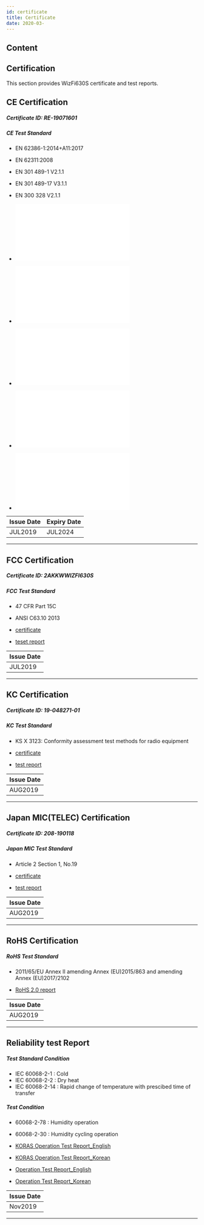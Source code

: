 ```yaml
---
id: certificate
title: Certificate
date: 2020-03-
---
```



## Content
## Certification 

This section provides WizFi630S certificate and test reports.

## CE Certification

##### Certificate ID: RE-19071601

##### CE Test Standard

   * EN 62386-1:2014+A11:2017
   * EN 62311:2008
   * EN 301 489-1 V2.1.1
   * EN 301 489-17 V3.1.1
   * EN 300 328 V2.1.1




  * ![certificate](/document_framework/img/products/wizfi630s/wizfi630s_cert/wizfi630s_ce_certificate.pdf)
  * ![LVD test report](/document_framework/img/products/wizfi630s/wizfi630s_cert/wizfi630s_ce_test_report_lvd.pdf)
  * ![300 328 test report](/document_framework/img/products/wizfi630s/wizfi630s_cert/wizfi630s_ce_test_report_300_328.pdf)
  * ![301 489 test report](/document_framework/img/products/wizfi630s/wizfi630s_cert/wizfi630s_ce_test_report_301_489.pdf)
  * ![62311 test report](/document_framework/img/products/wizfi630s/wizfi630s_cert/wizfi630s_ce_test_report_62311.pdf)




| Issue Date | Expiry Date |
| ---------- | ----------- |
| JUL2019    | JUL2024     |



-----

## FCC Certification

##### Certificate ID: 2AKKWWIZFI630S

##### FCC Test Standard


 * 47 CFR Part 15C
 * ANSI C63.10 2013
    


  * [certificate]()
  * [teset report]()



| Issue Date |
| ---------- |
| JUL2019    |



-----

## KC Certification

##### Certificate ID: 19-048271-01

##### KC Test Standard
 
   * KS X 3123: Conformity assessment test methods for radio equipment
    


  * [certificate]()
  * [test report]()




| Issue Date |
| ---------- |
| AUG2019    |


-----

## Japan MIC(TELEC) Certification

##### Certificate ID: 208-190118

##### Japan MIC Test Standard

   * Article 2 Section 1, No.19
    


  * [certificate]()
  * [test report]()


| Issue Date |
| ---------- |
| AUG2019    |



-----
## RoHS Certification

##### RoHS Test Standard


   * 2011/65/EU Annex II amending Annex (EU)2015/863 and amending Annex (EU)2017/2102
    

  * [RoHS 2.0 report]()



| Issue Date |
| ---------- |
| AUG2019    |


-----

## Reliability test Report

##### Test Standard Condition


   * IEC 60068-2-1 : Cold
   * IEC 60068-2-2 : Dry heat
   * IEC 60068-2-14 : Rapid change of temperature with prescibed time of transfer


##### Test Condition

   * 60068-2-78 : Humidity operation
   * 60068-2-30 : Humidity cycling operation

 
  * [KORAS Operation Test Report_English]()
  * [KORAS Operation Test Report_Korean]()
  * [Operation Test Report_English]()
  * [Operation Test Report_Korean]()


| Issue Date |
| ---------- |
| Nov2019    |


-----
